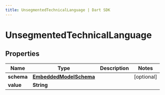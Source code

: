 ```yaml
---
title: UnsegmentedTechnicalLanguage | Dart SDK
---
```


# UnsegmentedTechnicalLanguage

## Properties
Name | Type | Description | Notes
------------ | ------------- | ------------- | -------------
**schema** | [**EmbeddedModelSchema**](EmbeddedModelSchema) |  | [optional] 
**value** | **String** |  | 


